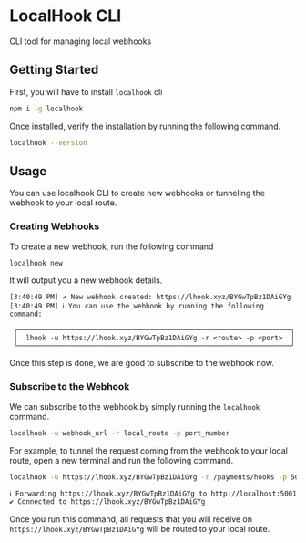 # LocalHook CLI

CLI tool for managing local webhooks

## Getting Started

First, you will have to install `localhook` cli

```bash
npm i -g localhook
```

Once installed, verify the installation by running the following command.

```bash
localhook --version
```

## Usage

You can use localhook CLI to create new webhooks or tunneling the webhook to your local route.

### Creating Webhooks

To create a new webhook, run the following command

```bash
localhook new
```

It will output you a new webhook details.

```
[3:40:49 PM] ✔ New webhook created: https://lhook.xyz/BYGwTpBz1DAiGYg
[3:40:49 PM] ℹ You can use the webhook by running the following command:

 ╭───────────────────────────────────────────────────────────────────╮
 │  lhook -u https://lhook.xyz/BYGwTpBz1DAiGYg -r <route> -p <port>  │
 ╰───────────────────────────────────────────────────────────────────╯
```

Once this step is done, we are good to subscribe to the webhook now.

### Subscribe to the Webhook

We can subscribe to the webhook by simply running the `localhook` command.

```bash
localhook -u webhook_url -r local_route -p port_number
```

For example, to tunnel the request coming from the webhook to your local route, open a new terminal and run the following command.

```bash
localhook -u https://lhook.xyz/BYGwTpBz1DAiGYg -r /payments/hooks -p 5001
```

```bash
ℹ Forwarding https://lhook.xyz/BYGwTpBz1DAiGYg to http://localhost:5001/payments/hooks
✔ Connected to https://lhook.xyz/BYGwTpBz1DAiGYg  
```

Once you run this command, all requests that you will receive on `https://lhook.xyz/BYGwTpBz1DAiGYg` will be routed to your local route.